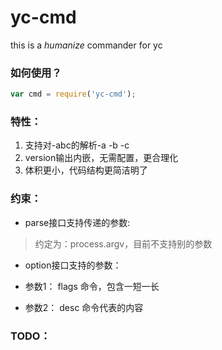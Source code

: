 yc-cmd
======

this is a *humanize* commander for yc

### 如何使用？

```js
var cmd = require('yc-cmd');
```


### 特性：

1. 支持对-abc的解析-a -b -c 
2. version输出内嵌，无需配置，更合理化
3. 体积更小，代码结构更简洁明了

### 约束：

- parse接口支持传递的参数:

> 约定为：process.argv，目前不支持别的参数

- option接口支持的参数：

 - 参数1： flags 命令，包含一短一长
 - 参数2： desc  命令代表的内容  
 


### TODO：
